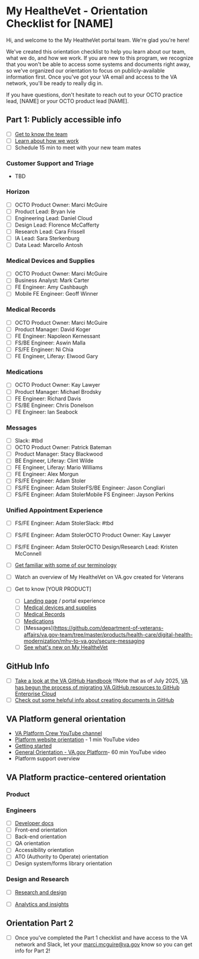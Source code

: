 # My HealtheVet - Orientation Checklist for [NAME]

Hi, and welcome to the My HealtheVet portal team.  We're glad you're here!

We've created this orientation checklist to help you learn about our team, what we do, and how we work.  If you are new to this program, we recognize that you won't be able to access some systems and documents right away, so we've organized our orientation to focus on publicly-available information first.  Once you've got your VA email and access to the VA network, you'll be ready to really dig in. 

If you have questions, don't hesitate to reach out to your OCTO practice lead, [NAME] or your OCTO product lead [NAME].

## Part 1: Publicly accessible info
- [ ] [Get to know the team](https://github.com/department-of-veterans-affairs/va.gov-team/blob/master/teams/health-products/health-portal/health-portal-team.md)
- [ ] [Learn about how we work](https://github.com/department-of-veterans-affairs/va.gov-team/blob/master/teams/health-products/health-portal/how-we-work.md)
- [ ] Schedule 15 min to meet with your new team mates

### Customer Support and Triage
- TBD

### Horizon
- [ ]  OCTO Product Owner: Marci McGuire
- [ ]  Product Lead: Bryan Ivie
- [ ]  Engineering Lead: Daniel Cloud
- [ ]  Design Lead: Florence McCafferty
- [ ]  Research Lead: Cara Frissell
- [ ]  IA Lead: Sara Sterkenburg
- [ ]  Data Lead: Marcello Antosh

### Medical Devices and Supplies
- [ ]  OCTO Product Owner: Marci McGuire
- [ ]  Business Analyst: Mark Carter
- [ ]  FE Engineer: Amy Cashbaugh
- [ ]  Mobile FE Engineer: Geoff Winner

### Medical Records
- [ ]  OCTO Product Owner: Marci McGuire
- [ ]  Product Manager: David Koger
- [ ]  FE Engineer: Napoleon Kernessant
- [ ]  FS/BE Engineer: Aswin Malla
- [ ]  FS/FE Engineer: Ni Chia
- [ ]  FE Engineer, Liferay: Elwood Gary

### Medications
- [ ]   OCTO Product Owner: Kay Lawyer
- [ ]   Product Manager: Michael Brodsky
- [ ]   FE Engineer: Richard Davis
- [ ]   FS/BE Engineer: Chris Donelson
- [ ]   FE Engineer: Ian Seabock

### Messages
- [ ]   Slack: #tbd
- [ ]   OCTO Product Owner: Patrick Bateman
- [ ]   Product Manager: Stacy Blackwood
- [ ]   BE Engineer, Liferay: Clint Wilde
- [ ]   FE Engineer, Liferay: Mario Williams
- [ ]   FE Engineer: Alex Morgun
- [ ]   FS/FE Engineer: Adam Stoler
- [ ]   FS/FE Engineer: Adam StolerFS/BE Engineer: Jason Congliari
- [ ]   FS/FE Engineer: Adam StolerMobile FS Engineer: Jayson Perkins

### Unified Appointment Experience
- [ ]   FS/FE Engineer: Adam StolerSlack: #tbd
- [ ]   FS/FE Engineer: Adam StolerOCTO Product Owner: Kay Lawyer
- [ ]   FS/FE Engineer: Adam StolerOCTO Design/Research Lead: Kristen McConnell


- [ ] [Get familiar with some of our terminology](https://github.com/department-of-veterans-affairs/va.gov-team/blob/master/teams/health-products/health-portal/terminology.md)
- [ ] Watch an overview of My HealtheVet on VA.gov created for Veterans
   
- [ ] Get to know [YOUR PRODUCT]
   - [ ] [Landing page](products/health-care/digital-health-modernization/mhv-to-va.gov/landing-page) / portal experience
   - [ ] [Medical devices and supplies](https://github.com/department-of-veterans-affairs/va.gov-team/blob/master/products/health-care/digital-health-modernization/mhv-to-va.gov/medical-devices-and-supplies/product_brief.md)
   - [ ] [Medical Records](https://github.com/department-of-veterans-affairs/va.gov-team/blob/master/products/health-care/digital-health-modernization/mhv-to-va.gov/medical-records/README.md)
   - [ ] [Medications](https://github.com/department-of-veterans-affairs/va.gov-team/blob/master/products/health-care/digital-health-modernization/mhv-to-va.gov/medications/README.md)
   - [ ] [Messages](https://github.com/department-of-veterans-affairs/va.gov-team/tree/master/products/health-care/digital-health-modernization/mhv-to-va.gov/secure-messaging
   - [ ] [See what's new on My HealtheVet](https://www.va.gov/resources/my-healthevet-on-vagov-what-to-know/)

## GitHub Info
- [ ] [Take a look at the VA GitHub Handbook](https://department-of-veterans-affairs.github.io/github-handbook/)  ‼️Note that as of July 2025, [VA has begun the process of migrating VA GitHub resources to GitHub Enterprise Cloud](https://department-of-veterans-affairs.github.io/github-handbook/migrations)
- [ ] [Check out some helpful info about creating documents in GitHub](https://docs.github.com/en)

<!-- ALL TEAM MEMBERS -->
## VA Platform general orientation
- [VA Platform Crew YouTube channel](https://www.youtube.com/@platformcrew4065)
- [Platform website orientation](https://www.youtube.com/watch?v=I3RFCuTEfBI) - 1 min YouTube video
- [Getting started](https://depo-platform-documentation.scrollhelp.site/getting-started/)
- [General Orientation - VA.gov Platform](https://www.youtube.com/watch?v=PNuy0YmrXlI)- 60 min YouTube video
- Platform support overview 

## VA Platform practice-centered orientation
### Product

### Engineers
  - [ ] [Developer docs](https://depo-platform-documentation.scrollhelp.site/developer-docs/)
  - [ ] Front-end orientation
  - [ ] Back-end orientation
  - [ ] QA orientation
  - [ ] Accessibility orientation
  - [ ] ATO (Authority to Operate) orientation
  - [ ] Design system/forms library orientation

### Design and Research


 - [ ] [Research and design](https://depo-platform-documentation.scrollhelp.site/research-design/)
 - [ ] [Analytics and insights](https://depo-platform-documentation.scrollhelp.site/analytics-monitoring/)
 


## Orientation Part 2
- [ ] Once you've completed the Part 1 checklist and have access to the VA network and Slack, let your marci.mcguire@va.gov know so you can get info for Part 2!

